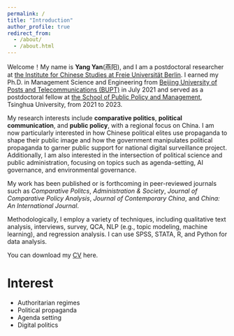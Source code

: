 ```yaml
---
permalink: /
title: "Introduction"
author_profile: true
redirect_from: 
  - /about/
  - /about.html
---
```


Welcome！My name is **Yang Yan**(燕阳), and I am a postdoctoral researcher at [the Institute for Chinese Studies at Freie Universität Berlin](https://www.geschkult.fu-berlin.de/e/oas/sinologie/index.html). I earned my Ph.D. in Management Science and Engineering from [Beijing University of Posts and Telecommunications (BUPT)](https://www.bupt.edu.cn/) in July 2021 and served as a postdoctoral fellow at [the School of Public Policy and Management](https://www.sppm.tsinghua.edu.cn/), Tsinghua University, from 2021 to 2023.

My research interests include **comparative politics**, **political communication**, and **public policy**, with a regional focus on China. I am now particularly interested in how Chinese political elites use propaganda to shape their public image and how the government manipulates political propaganda to garner public support for national digital surveillance project. Additionally, I am also interested in the intersection of political science and public administration, focusing on topics such as agenda-setting, AI governance, and environmental governance.

My work has been published or is forthcoming in peer-reviewed journals such as _Comparative Politcs_, _Administration & Society_, _Journal of Comparative Policy Analysis_, _Journal of Contemporary China_, and _China: An International Journal_.

Methodologically, I employ a variety of techniques, including qualitative text analysis, interviews, survey, QCA, NLP (e.g., topic modeling, machine learning), and regression analysis. I can use SPSS, STATA, R, and Python for data analysis.

You can download my [CV](CV_YY202411.pdf) here.

Interest
======

* Authoritarian regimes
* Political propaganda
* Agenda setting
* Digital politics
